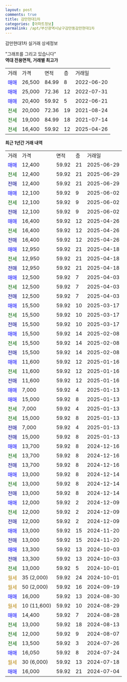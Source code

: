 ```yaml
---
layout: post
comments: true
title: 감만현대1차
categories: [아파트정보]
permalink: /apt/부산광역시남구감만동감만현대1차
---
```


감만현대1차 실거래 상세정보

<script type="text/javascript">
  google.charts.load('current', {'packages':['line', 'corechart']});
  google.charts.setOnLoadCallback(drawChart);

  function drawChart() {
    var data = new google.visualization.DataTable();
    data.addColumn('date', '거래일');
    data.addColumn('number', "매매");
    data.addColumn('number', "전세");
    data.addColumn('number', "전매");

    data.addRows([[new Date(Date.parse("2025-06-29")), 12400, null, null], [new Date(Date.parse("2025-06-29")), null, 12400, null], [new Date(Date.parse("2025-06-29")), null, null, 12400], [new Date(Date.parse("2025-06-02")), 12100, null, null], [new Date(Date.parse("2025-06-02")), null, 12100, null], [new Date(Date.parse("2025-06-02")), null, null, 12100], [new Date(Date.parse("2025-04-26")), 16400, null, null], [new Date(Date.parse("2025-04-26")), null, 16400, null], [new Date(Date.parse("2025-04-26")), null, null, 16400], [new Date(Date.parse("2025-04-18")), 12950, null, null], [new Date(Date.parse("2025-04-18")), null, 12950, null], [new Date(Date.parse("2025-04-18")), null, null, 12950], [new Date(Date.parse("2025-04-03")), 12500, null, null], [new Date(Date.parse("2025-04-03")), null, 12500, null], [new Date(Date.parse("2025-04-03")), null, null, 12500], [new Date(Date.parse("2025-03-17")), 15500, null, null], [new Date(Date.parse("2025-03-17")), null, 15500, null], [new Date(Date.parse("2025-03-17")), null, null, 15500], [new Date(Date.parse("2025-02-08")), 15500, null, null], [new Date(Date.parse("2025-02-08")), null, 15500, null], [new Date(Date.parse("2025-02-08")), null, null, 15500], [new Date(Date.parse("2025-01-16")), 11600, null, null], [new Date(Date.parse("2025-01-16")), null, 11600, null], [new Date(Date.parse("2025-01-16")), null, null, 11600], [new Date(Date.parse("2025-01-13")), 7000, null, null], [new Date(Date.parse("2025-01-13")), 15000, null, null], [new Date(Date.parse("2025-01-13")), null, 7000, null], [new Date(Date.parse("2025-01-13")), null, 15000, null], [new Date(Date.parse("2025-01-13")), null, null, 7000], [new Date(Date.parse("2025-01-13")), null, null, 15000], [new Date(Date.parse("2024-12-16")), 13700, null, null], [new Date(Date.parse("2024-12-16")), null, 13700, null], [new Date(Date.parse("2024-12-16")), null, null, 13700], [new Date(Date.parse("2024-12-14")), 13000, null, null], [new Date(Date.parse("2024-12-14")), null, 13000, null], [new Date(Date.parse("2024-12-14")), null, null, 13000], [new Date(Date.parse("2024-12-09")), 12000, null, null], [new Date(Date.parse("2024-12-09")), null, 12000, null], [new Date(Date.parse("2024-12-09")), null, null, 12000], [new Date(Date.parse("2024-11-20")), 13000, null, null], [new Date(Date.parse("2024-11-20")), null, null, 13000], [new Date(Date.parse("2024-10-03")), 13300, null, null], [new Date(Date.parse("2024-10-03")), null, null, 13300], [new Date(Date.parse("2024-10-01")), null, 13000, null], [new Date(Date.parse("2024-10-01")), null, null, null], [new Date(Date.parse("2024-09-19")), null, null, null], [new Date(Date.parse("2024-08-30")), 16000, null, null], [new Date(Date.parse("2024-08-29")), null, null, null], [new Date(Date.parse("2024-08-28")), 14400, null, null], [new Date(Date.parse("2024-08-13")), null, 13000, null], [new Date(Date.parse("2024-08-07")), null, 12000, null], [new Date(Date.parse("2024-07-26")), null, 13500, null], [new Date(Date.parse("2024-07-24")), 16050, null, null], [new Date(Date.parse("2024-07-18")), null, null, null], [new Date(Date.parse("2024-07-04")), 16000, null, null]]);

    var options = {
      hAxis: {
        format: 'yyyy/MM/dd'
      },    
      lineWidth: 0,
      pointsVisible: true,    
      title: '최근 1년간 유형별 실거래가 분포',
      legend: { position: 'bottom' }
    };

    var formatter = new google.visualization.NumberFormat({pattern:'###,###'} );
    formatter.format(data, 1);
    formatter.format(data, 2);
    
    setTimeout(function() {
        var chart = new google.visualization.LineChart(document.getElementById('columnchart_material'));
        chart.draw(data, (options));
        document.getElementById('loading').style.display = 'none';
    }, 200);
  }
</script>


<div id="loading" style="z-index:20; display: block; margin-left: 0px">"그래프를 그리고 있습니다"</div>
<div id="columnchart_material" style="width: 95%; margin-left: 0px; display: block"></div>
<!-- contents start -->
<b>역대 전용면적, 거래별 최고가</b>
<table class="sortable">
    <tr>
      <td>거래</td>
      <td>가격</td>
      <td>면적</td>
      <td>층</td>
      <td>거래일</td>
    </tr>
        <tr>
          <td><a style="color: blue">매매</a></td>
          <td>26,500</td>
          <td>84.99</td>
          <td>8</td>
          <td>2022-06-20</td>
        </tr>            <tr>
          <td><a style="color: blue">매매</a></td>
          <td>25,000</td>
          <td>72.36</td>
          <td>12</td>
          <td>2022-07-31</td>
        </tr>            <tr>
          <td><a style="color: blue">매매</a></td>
          <td>20,400</td>
          <td>59.92</td>
          <td>5</td>
          <td>2022-06-21</td>
        </tr>        
        <tr>
              <td><a style="color: darkgreen">전세</a></td>
              <td>20,000</td>
              <td>72.36</td>
              <td>19</td>
              <td>2021-08-24</td>
            </tr>            <tr>
              <td><a style="color: darkgreen">전세</a></td>
              <td>19,000</td>
              <td>84.99</td>
              <td>18</td>
              <td>2021-07-14</td>
            </tr>            <tr>
              <td><a style="color: darkgreen">전세</a></td>
              <td>16,400</td>
              <td>59.92</td>
              <td>12</td>
              <td>2025-04-26</td>
            </tr>        
    
</table>

<b>최근 1년간 거래 내역</b>

<table class="sortable">
    <tr>
      <td>거래</td>
      <td>가격</td>
      <td>면적</td>
      <td>층</td>
      <td>거래일</td>
    </tr>
    <tr>
      <td><a style="color: blue">매매</a></td>
      <td>12,400</td>
      <td>59.92</td>
      <td>21</td>
      <td>2025-06-29</td>
    </tr>          <tr>
      <td><a style="color: darkgreen">전세</a></td>
      <td>12,400</td>
      <td>59.92</td>
      <td>21</td>
      <td>2025-06-29</td>
    </tr>          <tr>
      <td><a style="color: darkblue">전매</a></td>
      <td>12,400</td>
      <td>59.92</td>
      <td>21</td>
      <td>2025-06-29</td>
    </tr>          <tr>
      <td><a style="color: blue">매매</a></td>
      <td>12,100</td>
      <td>59.92</td>
      <td>9</td>
      <td>2025-06-02</td>
    </tr>          <tr>
      <td><a style="color: darkgreen">전세</a></td>
      <td>12,100</td>
      <td>59.92</td>
      <td>9</td>
      <td>2025-06-02</td>
    </tr>          <tr>
      <td><a style="color: darkblue">전매</a></td>
      <td>12,100</td>
      <td>59.92</td>
      <td>9</td>
      <td>2025-06-02</td>
    </tr>          <tr>
      <td><a style="color: blue">매매</a></td>
      <td>16,400</td>
      <td>59.92</td>
      <td>12</td>
      <td>2025-04-26</td>
    </tr>          <tr>
      <td><a style="color: darkgreen">전세</a></td>
      <td>16,400</td>
      <td>59.92</td>
      <td>12</td>
      <td>2025-04-26</td>
    </tr>          <tr>
      <td><a style="color: darkblue">전매</a></td>
      <td>16,400</td>
      <td>59.92</td>
      <td>12</td>
      <td>2025-04-26</td>
    </tr>          <tr>
      <td><a style="color: blue">매매</a></td>
      <td>12,950</td>
      <td>59.92</td>
      <td>21</td>
      <td>2025-04-18</td>
    </tr>          <tr>
      <td><a style="color: darkgreen">전세</a></td>
      <td>12,950</td>
      <td>59.92</td>
      <td>21</td>
      <td>2025-04-18</td>
    </tr>          <tr>
      <td><a style="color: darkblue">전매</a></td>
      <td>12,950</td>
      <td>59.92</td>
      <td>21</td>
      <td>2025-04-18</td>
    </tr>          <tr>
      <td><a style="color: blue">매매</a></td>
      <td>12,500</td>
      <td>59.92</td>
      <td>7</td>
      <td>2025-04-03</td>
    </tr>          <tr>
      <td><a style="color: darkgreen">전세</a></td>
      <td>12,500</td>
      <td>59.92</td>
      <td>7</td>
      <td>2025-04-03</td>
    </tr>          <tr>
      <td><a style="color: darkblue">전매</a></td>
      <td>12,500</td>
      <td>59.92</td>
      <td>7</td>
      <td>2025-04-03</td>
    </tr>          <tr>
      <td><a style="color: blue">매매</a></td>
      <td>15,500</td>
      <td>59.92</td>
      <td>10</td>
      <td>2025-03-17</td>
    </tr>          <tr>
      <td><a style="color: darkgreen">전세</a></td>
      <td>15,500</td>
      <td>59.92</td>
      <td>10</td>
      <td>2025-03-17</td>
    </tr>          <tr>
      <td><a style="color: darkblue">전매</a></td>
      <td>15,500</td>
      <td>59.92</td>
      <td>10</td>
      <td>2025-03-17</td>
    </tr>          <tr>
      <td><a style="color: blue">매매</a></td>
      <td>15,500</td>
      <td>59.92</td>
      <td>14</td>
      <td>2025-02-08</td>
    </tr>          <tr>
      <td><a style="color: darkgreen">전세</a></td>
      <td>15,500</td>
      <td>59.92</td>
      <td>14</td>
      <td>2025-02-08</td>
    </tr>          <tr>
      <td><a style="color: darkblue">전매</a></td>
      <td>15,500</td>
      <td>59.92</td>
      <td>14</td>
      <td>2025-02-08</td>
    </tr>          <tr>
      <td><a style="color: blue">매매</a></td>
      <td>11,600</td>
      <td>59.92</td>
      <td>12</td>
      <td>2025-01-16</td>
    </tr>          <tr>
      <td><a style="color: darkgreen">전세</a></td>
      <td>11,600</td>
      <td>59.92</td>
      <td>12</td>
      <td>2025-01-16</td>
    </tr>          <tr>
      <td><a style="color: darkblue">전매</a></td>
      <td>11,600</td>
      <td>59.92</td>
      <td>12</td>
      <td>2025-01-16</td>
    </tr>          <tr>
      <td><a style="color: blue">매매</a></td>
      <td>7,000</td>
      <td>59.92</td>
      <td>4</td>
      <td>2025-01-13</td>
    </tr>          <tr>
      <td><a style="color: blue">매매</a></td>
      <td>15,000</td>
      <td>59.92</td>
      <td>8</td>
      <td>2025-01-13</td>
    </tr>          <tr>
      <td><a style="color: darkgreen">전세</a></td>
      <td>7,000</td>
      <td>59.92</td>
      <td>4</td>
      <td>2025-01-13</td>
    </tr>          <tr>
      <td><a style="color: darkgreen">전세</a></td>
      <td>15,000</td>
      <td>59.92</td>
      <td>8</td>
      <td>2025-01-13</td>
    </tr>          <tr>
      <td><a style="color: darkblue">전매</a></td>
      <td>7,000</td>
      <td>59.92</td>
      <td>4</td>
      <td>2025-01-13</td>
    </tr>          <tr>
      <td><a style="color: darkblue">전매</a></td>
      <td>15,000</td>
      <td>59.92</td>
      <td>8</td>
      <td>2025-01-13</td>
    </tr>          <tr>
      <td><a style="color: blue">매매</a></td>
      <td>13,700</td>
      <td>59.92</td>
      <td>8</td>
      <td>2024-12-16</td>
    </tr>          <tr>
      <td><a style="color: darkgreen">전세</a></td>
      <td>13,700</td>
      <td>59.92</td>
      <td>8</td>
      <td>2024-12-16</td>
    </tr>          <tr>
      <td><a style="color: darkblue">전매</a></td>
      <td>13,700</td>
      <td>59.92</td>
      <td>8</td>
      <td>2024-12-16</td>
    </tr>          <tr>
      <td><a style="color: blue">매매</a></td>
      <td>13,000</td>
      <td>59.92</td>
      <td>8</td>
      <td>2024-12-14</td>
    </tr>          <tr>
      <td><a style="color: darkgreen">전세</a></td>
      <td>13,000</td>
      <td>59.92</td>
      <td>8</td>
      <td>2024-12-14</td>
    </tr>          <tr>
      <td><a style="color: darkblue">전매</a></td>
      <td>13,000</td>
      <td>59.92</td>
      <td>8</td>
      <td>2024-12-14</td>
    </tr>          <tr>
      <td><a style="color: blue">매매</a></td>
      <td>12,000</td>
      <td>59.92</td>
      <td>2</td>
      <td>2024-12-09</td>
    </tr>          <tr>
      <td><a style="color: darkgreen">전세</a></td>
      <td>12,000</td>
      <td>59.92</td>
      <td>2</td>
      <td>2024-12-09</td>
    </tr>          <tr>
      <td><a style="color: darkblue">전매</a></td>
      <td>12,000</td>
      <td>59.92</td>
      <td>2</td>
      <td>2024-12-09</td>
    </tr>          <tr>
      <td><a style="color: blue">매매</a></td>
      <td>13,000</td>
      <td>59.92</td>
      <td>15</td>
      <td>2024-11-20</td>
    </tr>          <tr>
      <td><a style="color: darkblue">전매</a></td>
      <td>13,000</td>
      <td>59.92</td>
      <td>15</td>
      <td>2024-11-20</td>
    </tr>          <tr>
      <td><a style="color: blue">매매</a></td>
      <td>13,300</td>
      <td>59.92</td>
      <td>13</td>
      <td>2024-10-03</td>
    </tr>          <tr>
      <td><a style="color: darkblue">전매</a></td>
      <td>13,300</td>
      <td>59.92</td>
      <td>13</td>
      <td>2024-10-03</td>
    </tr>          <tr>
      <td><a style="color: darkgreen">전세</a></td>
      <td>13,000</td>
      <td>59.92</td>
      <td>5</td>
      <td>2024-10-01</td>
    </tr>          <tr>
      <td><a style="color: darkgoldenrod">월세</a></td>
      <td>35 (2,000)</td>
      <td>59.92</td>
      <td>24</td>
      <td>2024-10-01</td>
    </tr>          <tr>
      <td><a style="color: darkgoldenrod">월세</a></td>
      <td>50 (2,000)</td>
      <td>59.92</td>
      <td>16</td>
      <td>2024-09-19</td>
    </tr>          <tr>
      <td><a style="color: blue">매매</a></td>
      <td>16,000</td>
      <td>59.92</td>
      <td>13</td>
      <td>2024-08-30</td>
    </tr>          <tr>
      <td><a style="color: darkgoldenrod">월세</a></td>
      <td>10 (11,600)</td>
      <td>59.92</td>
      <td>10</td>
      <td>2024-08-29</td>
    </tr>          <tr>
      <td><a style="color: blue">매매</a></td>
      <td>14,400</td>
      <td>59.92</td>
      <td>7</td>
      <td>2024-08-28</td>
    </tr>          <tr>
      <td><a style="color: darkgreen">전세</a></td>
      <td>13,000</td>
      <td>59.92</td>
      <td>18</td>
      <td>2024-08-13</td>
    </tr>          <tr>
      <td><a style="color: darkgreen">전세</a></td>
      <td>12,000</td>
      <td>59.92</td>
      <td>9</td>
      <td>2024-08-07</td>
    </tr>          <tr>
      <td><a style="color: darkgreen">전세</a></td>
      <td>13,500</td>
      <td>59.92</td>
      <td>3</td>
      <td>2024-07-26</td>
    </tr>          <tr>
      <td><a style="color: blue">매매</a></td>
      <td>16,050</td>
      <td>59.92</td>
      <td>8</td>
      <td>2024-07-24</td>
    </tr>          <tr>
      <td><a style="color: darkgoldenrod">월세</a></td>
      <td>30 (6,000)</td>
      <td>59.92</td>
      <td>13</td>
      <td>2024-07-18</td>
    </tr>          <tr>
      <td><a style="color: blue">매매</a></td>
      <td>16,000</td>
      <td>59.92</td>
      <td>21</td>
      <td>2024-07-04</td>
    </tr>      </table>
<!-- contents end -->    

